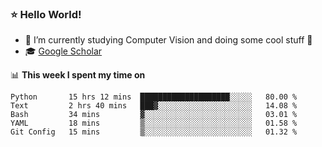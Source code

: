 ### ⭐️ Hello World!

<!--
**hologerry/hologerry** is a ✨ _special_ ✨ repository because its `README.md` (this file) appears on your GitHub profile.

Here are some ideas to get you started:

- 🔭 I’m currently working and studying on Computer Vision
- 🌱 I’m currently learning at Peking University
- 💬 Ask me about 
- 📫 How to reach me: E-mail
- 😄 Pronouns: he/his
- ⚡ Fun fact: Music is the Power
-->


- 🔭 I’m currently studying Computer Vision and doing some cool stuff 🤖
- 🎓 [Google Scholar](https://scholar.google.com/citations?user=3ykqW9wAAAAJ&hl=en)


📊 **This week I spent my time on**

<!--START_SECTION:waka-->
```text
Python       15 hrs 12 mins  ████████████████████░░░░░   80.00 % 
Text         2 hrs 40 mins   ███▓░░░░░░░░░░░░░░░░░░░░░   14.08 % 
Bash         34 mins         ▓░░░░░░░░░░░░░░░░░░░░░░░░   03.01 % 
YAML         18 mins         ▒░░░░░░░░░░░░░░░░░░░░░░░░   01.58 % 
Git Config   15 mins         ▒░░░░░░░░░░░░░░░░░░░░░░░░   01.32 % 
```
<!--END_SECTION:waka-->
